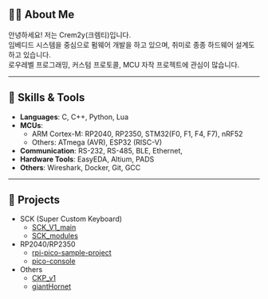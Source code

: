 ## 🧑‍💻 About Me

안녕하세요! 저는 Crem2y(크렘티)입니다.  
임베디드 시스템을 중심으로 펌웨어 개발을 하고 있으며, 취미로 종종 하드웨어 설계도 하고 있습니다.  
로우레벨 프로그래밍, 커스텀 프로토콜, MCU 자작 프로젝트에 관심이 많습니다.

---

## 🔧 Skills & Tools

- **Languages**: C, C++, Python, Lua
- **MCUs**:
  - ARM Cortex-M: RP2040, RP2350, STM32(F0, F1, F4, F7), nRF52
  - Others: ATmega (AVR), ESP32 (RISC-V)
- **Communication**: RS-232, RS-485, BLE, Ethernet, 
- **Hardware Tools**: EasyEDA, Altium, PADS
- **Others**: Wireshark, Docker, Git, GCC

---

## 🚀 Projects

- SCK (Super Custom Keyboard)
  - [SCK_V1_main](https://github.com/Crem2y/SCK_V1_main)
  - [SCK_modules](https://github.com/Crem2y/SCK_modules)
- RP2040/RP2350
  - [rpi-pico-sample-project](https://github.com/Crem2y/pico-sample-project)
  - [pico-console](https://github.com/Crem2y/pico-console)
- Others
  - [CKP_v1](https://github.com/Crem2y/CKP_v1)
  - [giantHornet](https://github.com/OProcessing/giantHornet)
